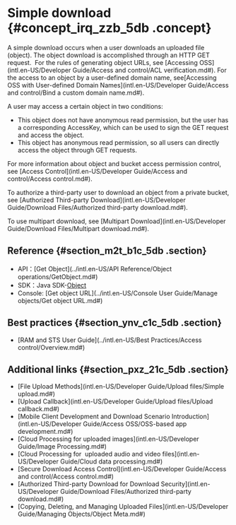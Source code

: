 # Simple download {#concept_irq_zzb_5db .concept}

A simple download occurs when a user downloads an uploaded file \(object\). The object download is accomplished through an HTTP GET request.  For the rules of generating object URLs, see [Accessing OSS](intl.en-US/Developer Guide/Access and control/ACL verification.md#). For the access to an object by a user-defined domain name, see[Accessing OSS with User-defined Domain Names](intl.en-US/Developer Guide/Access and control/Bind a custom domain name.md#).

A user may access a certain object in two conditions:

-   This object does not have anonymous read permission, but the user has a corresponding AccessKey, which can be used to sign the GET request and access the object.
-   This object has anonymous read permission, so all users can directly access the object through GET requests.

For more information about object and bucket access permission control, see [Access Control](intl.en-US/Developer Guide/Access and control/Access control.md#).

To authorize a third-party user to download an object from a private bucket, see [Authorized Third-party Download](intl.en-US/Developer Guide/Download Files/Authorized third-party download.md#).

To use multipart download, see [Multipart Download](intl.en-US/Developer Guide/Download Files/Multipart download.md#).

## Reference {#section_m2t_b1c_5db .section}

-   API：[Get Object](../intl.en-US/API Reference/Object operations/GetObject.md#)
-   SDK：Java SDK-[Object](https://www.alibabacloud.com/help/doc-detail/32014.htm)
-   Console: [Get object URL](../intl.en-US/Console User Guide/Manage objects/Get object URL.md#)

## Best practices {#section_ynv_c1c_5db .section}

-   [RAM and STS User Guide](../intl.en-US/Best Practices/Access control/Overview.md#)

## Additional links {#section_pxz_21c_5db .section}

-   [File Upload Methods](intl.en-US/Developer Guide/Upload files/Simple upload.md#)
-   [Upload Callback](intl.en-US/Developer Guide/Upload files/Upload callback.md#)
-   [Mobile Client Development and Download Scenario Introduction](intl.en-US/Developer Guide/Access OSS/OSS-based app development.md#)
-   [Cloud Processing for uploaded images](intl.en-US/Developer Guide/Image Processing.md#)
-   [Cloud Processing for  uploaded audio and video files](intl.en-US/Developer Guide/Cloud data processing.md#)
-   [Secure Download Access Control](intl.en-US/Developer Guide/Access and control/Access control.md#)
-   [Authorized Third-party Download for Download Security](intl.en-US/Developer Guide/Download Files/Authorized third-party download.md#)
-   [Copying, Deleting, and Managing Uploaded Files](intl.en-US/Developer Guide/Managing Objects/Object Meta.md#)

